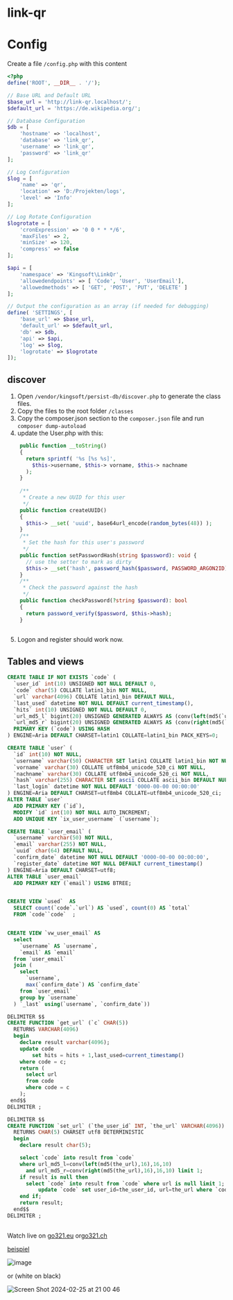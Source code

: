 # link-qr
# Config
Create a file `/config.php` with this content
```php
<?php
define('ROOT', __DIR__ . '/');

// Base URL and Default URL
$base_url = 'http://link-qr.localhost/';
$default_url = 'https://de.wikipedia.org/';

// Database Configuration
$db = [
    'hostname' => 'localhost',
    'database' => 'link_qr',
    'username' => 'link_qr',
    'password' => 'link_qr'
];

// Log Configuration
$log = [
    'name' => 'qr',
    'location' => 'D:/Projekten/logs',
    'level' => 'Info'
];

// Log Rotate Configuration
$logrotate = [
    'cronExpression' => '0 0 * * */6',
    'maxFiles' => 2,
    'minSize' => 120,
    'compress' => false
];

$api = [
    'namespace' => 'Kingsoft\LinkQr',
    'allowedendpoints' => [ 'Code', 'User', 'UserEmail'],
    'allowedmethods' => [ 'GET', 'POST', 'PUT', 'DELETE' ]
];

// Output the configuration as an array (if needed for debugging)
define( 'SETTINGS', [
    'base_url' => $base_url,
    'default_url' => $default_url,
    'db' => $db,
    'api' => $api,
    'log' => $log,
    'logrotate' => $logrotate
]);

```

## discover
 1. Open `/vendor/kingsoft/persist-db/discover.php` to generate the class files.
 2. Copy the files to the root folder `/classes`
 3. Copy the composer.json section to the `composer.json` file and run `composer dump-autoload`
 4. update the User.php with this:

```php
	public function __toString()
	{
	  return sprintf( '%s [%s %s]',
		$this->username, $this-> vorname, $this-> nachname
	  );
	}
  
	/**
	 * Create a new UUID for this user
	 */
	public function createUUID()
	{
	  $this-> __set( 'uuid', base64url_encode(random_bytes(48)) );
	}
	/**
	 * Set the hash for this user's password
	 */
	public function setPasswordHash(string $password): void {
	  // use the setter to mark as dirty
	  $this-> __set('hash', password_hash($password, PASSWORD_ARGON2ID) );
	}
	/**
	 * Check the password against the hash
	 */
	public function checkPassword(?string $password): bool
	{
	  return password_verify($password, $this->hash);
	}
  
```
 5. Logon and register should work now. 

## Tables and views
```sql
CREATE TABLE IF NOT EXISTS `code` (
  `user_id` int(10) UNSIGNED NOT NULL DEFAULT 0,
  `code` char(5) COLLATE latin1_bin NOT NULL,
  `url` varchar(4096) COLLATE latin1_bin DEFAULT NULL,
  `last_used` datetime NOT NULL DEFAULT current_timestamp(),
  `hits` int(10) UNSIGNED NOT NULL DEFAULT 0,
  `url_md5_l` bigint(20) UNSIGNED GENERATED ALWAYS AS (conv(left(md5(`url`),16),16,10)) STORED,
  `url_md5_r` bigint(20) UNSIGNED GENERATED ALWAYS AS (conv(right(md5(`url`),16),16,10)) STORED,
  PRIMARY KEY (`code`) USING HASH
) ENGINE=Aria DEFAULT CHARSET=latin1 COLLATE=latin1_bin PACK_KEYS=0;

CREATE TABLE `user` (
  `id` int(10) NOT NULL,
  `username` varchar(50) CHARACTER SET latin1 COLLATE latin1_bin NOT NULL,
  `vorname` varchar(30) COLLATE utf8mb4_unicode_520_ci NOT NULL,
  `nachname` varchar(30) COLLATE utf8mb4_unicode_520_ci NOT NULL,
  `hash` varchar(255) CHARACTER SET ascii COLLATE ascii_bin DEFAULT NULL,
  `last_login` datetime NOT NULL DEFAULT '0000-00-00 00:00:00'
) ENGINE=Aria DEFAULT CHARSET=utf8mb4 COLLATE=utf8mb4_unicode_520_ci;
ALTER TABLE `user`
  ADD PRIMARY KEY (`id`),
  MODIFY `id` int(10) NOT NULL AUTO_INCREMENT;
  ADD UNIQUE KEY `ix_user_username` (`username`);

CREATE TABLE `user_email` (
  `username` varchar(50) NOT NULL,
  `email` varchar(255) NOT NULL,
  `uuid` char(64) DEFAULT NULL,
  `confirm_date` datetime NOT NULL DEFAULT '0000-00-00 00:00:00',
  `register_date` datetime NOT NULL DEFAULT current_timestamp()
) ENGINE=Aria DEFAULT CHARSET=utf8;
ALTER TABLE `user_email`
  ADD PRIMARY KEY (`email`) USING BTREE;


CREATE VIEW `used`  AS
  SELECT count(`code`.`url`) AS `used`, count(0) AS `total`
  FROM `code``code`  ;


CREATE VIEW `vw_user_email` AS
  select 
    `username` AS `username`,
    `email` AS `email`
  from `user_email`
  join (
    select 
      `username`,
      max(`confirm_date`) AS `confirm_date`
    from `user_email`
    group by `username`
  ) `_last` using(`username`, `confirm_date`))

DELIMITER $$
CREATE FUNCTION `get_url` (`c` CHAR(5))
  RETURNS VARCHAR(4096)
  begin
    declare result varchar(4096);
    update code
	    set hits = hits + 1,last_used=current_timestamp()
    where code = c;
    return (
      select url
      from code
      where code = c
    );
 end$$
DELIMITER ;

DELIMITER $$
CREATE FUNCTION `set_url` (`the_user_id` INT, `the_url` VARCHAR(4096))
  RETURNS CHAR(5) CHARSET utf8 DETERMINISTIC
  begin
    declare result char(5);

    select `code` into result from `code`
    where url_md5_l=conv(left(md5(the_url),16),16,10)
      and url_md5_r=conv(right(md5(the_url),16),16,10) limit 1;
    if result is null then
      select `code` into result from `code` where url is null limit 1;
		  update `code` set user_id=the_user_id, url=the_url where `code`=result;
    end if;
    return result;
  end$$
DELIMITER ;

```

##
Watch live on [go321.eu](https://go321.eu) or[go321.ch](https://go321.ch)

[beispiel](http://go321.eu/aaaaa)

![image](https://github.com/theking2/link-qr/assets/1612152/d3e2dce5-ed13-4a95-b5a9-dcd814dcfb66)

or (white on black)

![Screen Shot 2024-02-25 at 21 00 46](https://github.com/theking2/link-qr/assets/1612152/99d0960e-b297-4d82-8b80-1732f771fc34)

